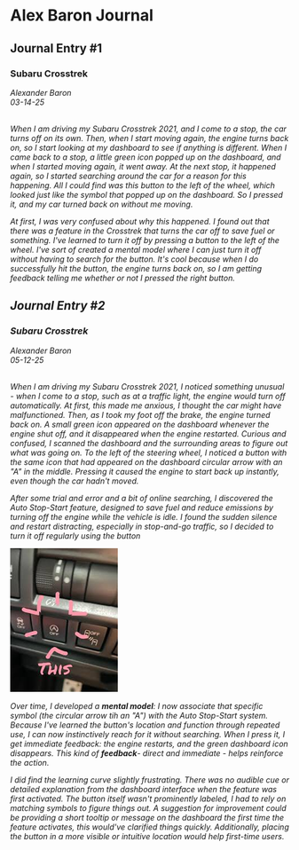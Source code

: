 <h1>Alex Baron Journal</h1>

<h2>Journal Entry #1</h2>
<h3>Subaru Crosstrek</h3>
<em>Alexander Baron<em></em> <br> 03-14-25<br><br>

When I am driving my Subaru Crosstrek 2021, and I come to a stop, the car turns off on its own. Then, when I start moving again, the engine turns back on, so I start looking at my dashboard to see if anything is different. When I came back to a stop, a little green icon popped up on the dashboard, and when I started moving again, it went away. At the next stop, it happened again, so I started searching around the car for a reason for this happening. All I could find was this button to the left of the wheel, which looked just like the symbol that popped up on the dashboard. So I pressed it, and my car turned back on without me moving.

At first, I was very confused about why this happened. I found out that there was a feature in the Crosstrek that turns the car off to save fuel or something. I've learned to turn it off by pressing a button to the left of the wheel. I've sort of created a mental model where I can just turn it off without having to search for the button. It's cool because when I do successfully hit the button, the engine turns back on, so I am getting feedback telling me whether or not I pressed the right button.  

<h2>Journal Entry #2</h2>
<h3>Subaru Crosstrek</h3>
<em>Alexander Baron<em></em> <br> 05-12-25<br><br>

  When I am driving my Subaru Crosstrek 2021, I noticed something unusual - when I come to a stop, such as at a traffic light, the engine would turn off automatically. At first, this made me anxious, I thought the car might have malfunctioned. Then, as I took my foot off the brake, the engine turned back on. A small green icon appeared on the dashboard whenever the engine shut off, and it disappeared when the engine restarted. Curious and confused, I scanned the dashboard and the surrounding areas to figure out what was going on. To the left of the steering wheel, I noticed a button with the same icon that had appeared on the dashboard circular arrow with an "A" in the middle. Pressing it caused the engine to start back up instantly, even though the car hadn't moved.

  After some trial and error and a bit of online searching, I discovered the Auto Stop-Start feature, designed to save fuel and reduce emissions by turning off the engine while the vehicle is idle. I found the sudden silence and restart distracting, especially in stop-and-go traffic, so I decided to turn it off regularly using the button

![Subaru Auto-Turn Off Button!](download.jpg)
  
  Over time, I developed a **mental model**: I now associate that specific symbol (the circular arrow tih an "A") with the Auto Stop-Start system. Because I've learned the button's location and function through repeated use, I can now instinctively reach for it without searching. When I press it, I get immediate feedback: the engine restarts, and the green dashboard icon disappears. This kind of **feedback**- direct and immediate - helps reinforce the action.

  I did find the learning curve slightly frustrating. There was no audible cue or detailed explanation from the dashboard interface when the feature was first activated. The button itself wasn't prominently labeled, I had to rely on matching symbols to figure things out. A suggestion for improvement could be providing a short tooltip or message on the dashboard the first time the feature activates, this would've clarified things quickly. Additionally, placing the button in a more visible or intuitive location would help first-time users.


